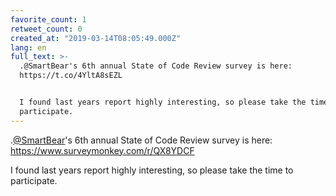```yaml
---
favorite_count: 1
retweet_count: 0
created_at: "2019-03-14T08:05:49.000Z"
lang: en
full_text: >-
  .@SmartBear's 6th annual State of Code Review survey is here:
  https://t.co/4YltA8sEZL


  I found last years report highly interesting, so please take the time to
  participate.
---
```


.[@SmartBear](https://twitter.com/SmartBear)'s 6th annual State of Code Review
survey is here: <https://www.surveymonkey.com/r/QX8YDCF>

I found last years report highly interesting, so please take the time to
participate.
